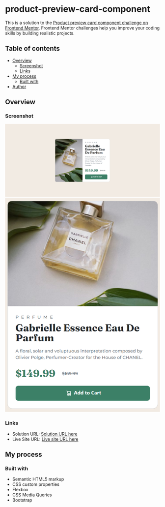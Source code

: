 # product-preview-card-component
This is a solution to the [Product preview card component challenge on Frontend Mentor](https://www.frontendmentor.io/challenges/product-preview-card-component-GO7UmttRfa). Frontend Mentor challenges help you improve your coding skills by building realistic projects.

## Table of contents

- [Overview](#overview)
  - [Screenshot](#screenshot)
  - [Links](#links)
- [My process](#my-process)
  - [Built with](#built-with)
- [Author](#author)

## Overview

### Screenshot

![](images/desktop-product-card.png)
![](images/mobile-product-card.png)

### Links

- Solution URL: [Solution URL here]()
- Live Site URL: [Live site URL here](https://sanskarsharma100.github.io/product-preview-card-component/)

## My process

### Built with

- Semantic HTML5 markup
- CSS custom properties
- Flexbox
- CSS Media Queries
- Bootstrap
